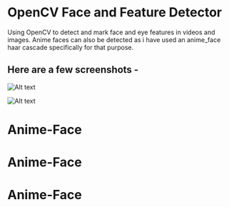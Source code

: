 # OpenCV Face and Feature Detector
Using OpenCV to detect and mark face and eye features in videos and images. Anime faces can also be detected as i have used an anime_face haar cascade specifically for that purpose.

Here are a few screenshots -
------------------------------------

![Alt text](https://github.com/aalind0/OpenCV-Anime-Face-Detector/blob/master/Anime%20Face%20Detector/result.JPG "Anime faces being detected.")



![Alt text](https://github.com/aalind0/OpenCV-Anime-Face-Detector/blob/master/Image%20Face%20Detector/result_2.JPG "Resulting image after feature detection.")
# Anime-Face
# Anime-Face
# Anime-Face
